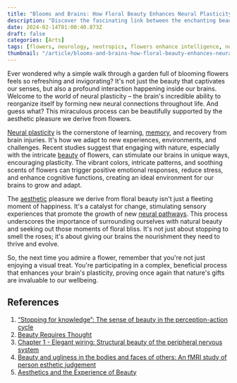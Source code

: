 ```yaml
---
title: "Blooms and Brains: How Floral Beauty Enhances Neural Plasticity"
description: "Discover the fascinating link between the enchanting beauty of flowers and the brain's ability to adapt and grow. Learn how floral aesthetics can enhance neural plasticity, fostering cognitive development and emotional well-being"
date: 2024-02-14T01:00:40.873Z
draft: false
categories: [Arts]
tags: [flowers, neurology, neotropics, flowers enhance intelligence, neoplasticity,  neural plasticity,  floral beauty, brain health ,nature heals, cognitive growth]
thumbnail: "/article/blooms-and-brains-how-floral-beauty-enhances-neural-plasticity/thumb.jpg"
---
```


Ever wondered why a simple walk through a garden full of blooming flowers feels so refreshing and invigorating? It's not just the beauty that captivates our senses, but also a profound interaction happening inside our brains. Welcome to the world of neural plasticity – the brain's incredible ability to reorganize itself by forming new neural connections throughout life. And guess what? This miraculous process can be beautifully supported by the aesthetic pleasure we derive from flowers.

[Neural plasticity](https://en.wikipedia.org/wiki/Neuroplasticity) is the cornerstone of learning, [memory](https://en.wikipedia.org/wiki/Memory), and recovery from brain injuries. It's how we adapt to new experiences, environments, and challenges. Recent studies suggest that engaging with nature, especially with the intricate [beauty](https://en.wikipedia.org/wiki/Beauty) of flowers, can stimulate our brains in unique ways, encouraging plasticity. The vibrant colors, intricate patterns, and soothing scents of flowers can trigger positive emotional responses, reduce stress, and enhance cognitive functions, creating an ideal environment for our brains to grow and adapt.

The [aesthetic](https://en.wikipedia.org/wiki/Aesthetics) pleasure we derive from floral beauty isn't just a fleeting moment of happiness. It's a catalyst for change, stimulating sensory experiences that promote the growth of new [neural pathways](https://en.wikipedia.org/wiki/Neural_pathway). This process underscores the importance of surrounding ourselves with natural beauty and seeking out those moments of floral bliss. It's not just about stopping to smell the roses; it's about giving our brains the nourishment they need to thrive and evolve.

So, the next time you admire a flower, remember that you're not just enjoying a visual treat. You're participating in a complex, beneficial process that enhances your brain's plasticity, proving once again that nature's gifts are invaluable to our wellbeing.

## References

1. [“Stopping for knowledge”: The sense of beauty in the perception-action cycle](https://doi.org/10.1016/j.neubiorev.2020.09.004)
2. [Beauty Requires Thought](https://doi.org/10.1016/j.cub.2017.04.018)
3. [Chapter 1 - Elegant wiring: Structural beauty of the peripheral nervous system](https://doi.org/10.1016/B978-0-12-821487-9.00001-5)
4. [Beauty and ugliness in the bodies and faces of others: An fMRI study of person esthetic judgement](https://doi.org/10.1016/j.neuroscience.2014.07.040)
5. [Aesthetics and the Experience of Beauty](https://doi.org/10.1016/B978-012373873-8.00001-3)